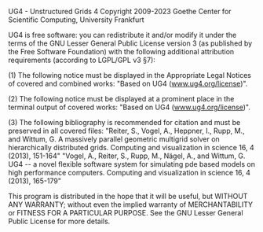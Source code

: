 UG4 - Unstructured Grids 4
Copyright 2009-2023 Goethe Center for Scientific Computing, University Frankfurt

UG4 is free software: you can redistribute it and/or modify it under the
terms of the GNU Lesser General Public License version 3 (as published by the
Free Software Foundation) with the following additional attribution
requirements (according to LGPL/GPL v3 §7):

(1) The following notice must be displayed in the Appropriate Legal Notices
of covered and combined works: "Based on UG4 (www.ug4.org/license)".

(2) The following notice must be displayed at a prominent place in the
terminal output of covered works: "Based on UG4 (www.ug4.org/license)".

(3) The following bibliography is recommended for citation and must be
preserved in all covered files:
"Reiter, S., Vogel, A., Heppner, I., Rupp, M., and Wittum, G. A massively
  parallel geometric multigrid solver on hierarchically distributed grids.
  Computing and visualization in science 16, 4 (2013), 151-164"
"Vogel, A., Reiter, S., Rupp, M., Nägel, A., and Wittum, G. UG4 -- a novel
  flexible software system for simulating pde based models on high performance
  computers. Computing and visualization in science 16, 4 (2013), 165-179"

This program is distributed in the hope that it will be useful,
but WITHOUT ANY WARRANTY; without even the implied warranty of
MERCHANTABILITY or FITNESS FOR A PARTICULAR PURPOSE. See the
GNU Lesser General Public License for more details.